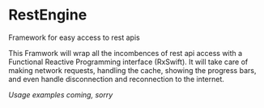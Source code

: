 # RestEngine
Framework for easy access to rest apis

This Framwork will wrap all the incombences of rest api access with a Functional Reactive Programming interface (RxSwift). It will take care of making network requests, handling the cache, showing the progress bars, and even handle disconnection and reconnection to the internet.

*Usage examples coming, sorry*
